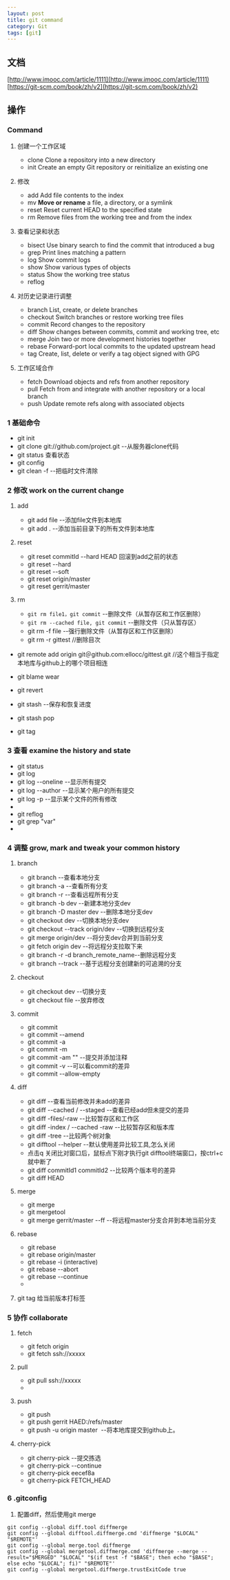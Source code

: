 ```yaml
---
layout: post
title: git command
category: Git
tags: [git]
---
```


## 文档
[http://www.imooc.com/article/1111](http://www.imooc.com/article/1111)
[https://git-scm.com/book/zh/v2](https://git-scm.com/book/zh/v2)



## 操作

### Command

1. 创建一个工作区域
	* clone      Clone a repository into a new directory
	* init       Create an empty Git repository or reinitialize an existing one

2. 修改
   * add        Add file contents to the index
   * mv         **Move or rename** a file, a directory, or a symlink
   * reset      Reset current HEAD to the specified state
   * rm         Remove files from the working tree and from the index

3. 查看记录和状态
   * bisect     Use binary search to find the commit that introduced a bug
   * grep       Print lines matching a pattern
   * log        Show commit logs
   * show       Show various types of objects
   * status     Show the working tree status
   * reflog

4. 对历史记录进行调整
   * branch     List, create, or delete branches
   * checkout   Switch branches or restore working tree files
   * commit     Record changes to the repository
   * diff       Show changes between commits, commit and working tree, etc
   * merge      Join two or more development histories together
   * rebase     Forward-port local commits to the updated upstream head
   * tag        Create, list, delete or verify a tag object signed with GPG

5. 工作区域合作
   * fetch      Download objects and refs from another repository
   * pull       Fetch from and integrate with another repository or a local branch
   * push       Update remote refs along with associated objects
   
   
### 1 基础命令
* git init		
* git clone git://github.com/project.git --从服务器clone代码
* git status 查看状态
* git config
* git clean -f 	--把临时文件清除 		   

### 2 修改 work on the current change
1. add
	* git add	file	--添加file文件到本地库
	* git add .		--添加当前目录下的所有文件到本地库

2. reset
	* git reset commitId		--hard HEAD 回滚到add之前的状态
	* git reset --hard
	* git reset --soft 
	* git reset origin/master
	* git reset gerrit/master

3. rm
	* `git rm file1，git commit`  	--删除文件（从暂存区和工作区删除）
	* `git rm --cached file, git commit`	--删除文件（只从暂存区）
	* git rm -f file					--强行删除文件（从暂存区和工作区删除）
	* git rm -r gittest //删除目次

* git remote add origin git＠github.com:ellocc/gittest.git //这个相当于指定本地库与github上的哪个项目相连


* git blame wear
* git revert
* git stash			--保存和恢复进度
* git stash pop	
* git tag


### 3 查看 examine the history and state
* git status
* git log
* git log --oneline --显示所有提交
* git log --author  --显示某个用户的所有提交
* git log -p			--显示某个文件的所有修改
* 
* git reflog 
* git grep "var"
* 


### 4 调整 grow, mark and tweak your common history
1. branch
	* git branch 			--查看本地分支
	* git branch -a		--查看所有分支
	* git branch -r 		--查看远程所有分支
	* git branch -b dev	--新建本地分支dev
	* git branch -D master dev 			--删除本地分支dev
	* git checkout dev	--切换本地分支dev
	* git checkout --track origin/dev 	--切换到远程分支
	* git merge origin/dev					--将分支dev合并到当前分支
	* git fetch origin dev 					--将远程分支拉取下来
	* git branch -r -d branch_remote_name--删除远程分支
	* git branch --track					--基于远程分支创建新的可追溯的分支

2. checkout
	* git checkout dev 	--切换分支
	* git checkout file --放弃修改

3. commit 
	* git commit 
	* git commit --amend
	* git commit -a
	* git commit -m
	* git commit -am ""	--提交并添加注释
	* git commit -v 		--可以看commit的差异
	* git commit --allow-empty
	
4. diff
	* git diff						  --查看当前修改并未add的差异
	* git diff --cached / --staged  --查看已经add但未提交的差异
	* git diff -files/-raw			  --比较暂存区和工作区
	* git diff -index / --cached -raw	--比较暂存区和版本库
	* git diff -tree					  --比较两个树对象
	* git difftool --helper			  --默认使用差异比较工具,怎么关闭
	* 点击q 关闭比对窗口后，鼠标点下刚才执行git difftool终端窗口，按ctrl+c就中断了
	* git diff commitId1 commitId2  --比较两个版本号的差异
	* git diff HEAD

5. merge
	* git merge
	* git mergetool
	* git merge gerrit/master --ff	--将远程master分支合并到本地当前分支

6. rebase
	* git rebase
	* git rebase origin/master
	* git rebase -i (interactive)
	* git rebase --abort 
	* git rebase --continue
	* 

	
7. git tag  给当前版本打标签

### 5 协作 collaborate
1. fetch
	* git fetch origin
	* git fetch ssh://xxxxx

2. pull
	* git pull ssh://xxxxx
	* 

3. push
	* git push
	* git push gerrit HAED:/refs/master
	* git push -u origin master 	--将本地库提交到github上。

4. cherry-pick
	* git cherry-pick 				--提交拣选
	* git cherry-pick --continue
	* git cherry-pick eecef8a
	* git cherry-pick FETCH_HEAD	

### 6 .gitconfig
1. 配置diff，然后使用git merge

```
git config --global diff.tool diffmerge
git config --global difftool.diffmerge.cmd 'diffmerge "$LOCAL" "$REMOTE"'
git config --global merge.tool diffmerge
git config --global mergetool.diffmerge.cmd 'diffmerge --merge --result="$MERGED" "$LOCAL" "$(if test -f "$BASE"; then echo "$BASE"; else echo "$LOCAL"; fi)" "$REMOTE"'
git config --global mergetool.diffmerge.trustExitCode true
```
